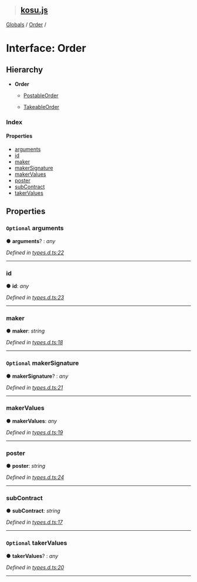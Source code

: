> ## [kosu.js](../README.md)

[Globals](../globals.md) / [Order](order.md) /

# Interface: Order

## Hierarchy

-   **Order**

    -   [PostableOrder](postableorder.md)

    -   [TakeableOrder](takeableorder.md)

### Index

#### Properties

-   [arguments](order.md#optional-arguments)
-   [id](order.md#id)
-   [maker](order.md#maker)
-   [makerSignature](order.md#optional-makersignature)
-   [makerValues](order.md#makervalues)
-   [poster](order.md#poster)
-   [subContract](order.md#subcontract)
-   [takerValues](order.md#optional-takervalues)

## Properties

### `Optional` arguments

● **arguments**? : _any_

_Defined in [types.d.ts:22](url)_

---

### id

● **id**: _any_

_Defined in [types.d.ts:23](url)_

---

### maker

● **maker**: _string_

_Defined in [types.d.ts:18](url)_

---

### `Optional` makerSignature

● **makerSignature**? : _any_

_Defined in [types.d.ts:21](url)_

---

### makerValues

● **makerValues**: _any_

_Defined in [types.d.ts:19](url)_

---

### poster

● **poster**: _string_

_Defined in [types.d.ts:24](url)_

---

### subContract

● **subContract**: _string_

_Defined in [types.d.ts:17](url)_

---

### `Optional` takerValues

● **takerValues**? : _any_

_Defined in [types.d.ts:20](url)_

---
